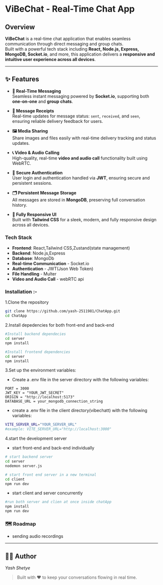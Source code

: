 # ViBeChat - Real-Time Chat App

## Overview

**ViBeChat** is a real-time chat application that enables seamless communication through direct messaging and group chats.  
Built with a powerful tech stack including **React, Node.js, Express, MongoDB, Socket.io**, and more, this application delivers a **responsive and intuitive user experience across all devices**.

---

## ✨ Features

- **💬 Real-Time Messaging**  
  Seamless instant messaging powered by **Socket.io**, supporting both **one-on-one** and **group chats**.

- **📍 Message Receipts**  
  Real-time updates for message status: `sent`, `received`, and `seen`, ensuring reliable delivery feedback for users.

- **🖼️ Media Sharing**  
  Share images and files easily with real-time delivery tracking and status updates.

- **📞 Video & Audio Calling**  
  High-quality, real-time **video and audio call** functionality built using WebRTC.

- **🔐 Secure Authentication**  
  User login and authentication handled via **JWT**, ensuring secure and persistent sessions.

- **🗂️ Persistent Message Storage**  
  All messages are stored in **MongoDB**, preserving full conversation history.

- **📱 Fully Responsive UI**  
  Built with **Tailwind CSS** for a sleek, modern, and fully responsive design across all devices.

### Tech Stack

- **Frontend**: React,Tailwind CSS,Zustand(state management)
- **Backend**: Node.js,Express
- **Database**: MongoDb
- **Real-time Communication** - Socket.io
- **Authentication** - JWT(Json Web Token)
- **File Handling** - Multer
- **Video and Audio Call** - webRTC api

### Installation :-

1.Clone the repository

```bash
git clone https://github.com/yash-2511981/ChatApp.git
cd ChatApp
```

2.Install depedencies for both front-end and back-end

```bash
#Install backend dependecies
cd server
npm install

#Install frontend dependencies
cd server
npm install
```

3.Set up the environment variables:

- Create a .env file in the server directory with the following variables:

```
PORT = 3000
JWT_KEY = "YOUR_JWT_SECRET"
ORIGIN = "http://localhost:5173"
DATABASE_URL = your_mongodb_connection_string
```

- create a .env file in the client directory(vibechatt) with the following variables:

```bash
VITE_SERVER_URL="YOUR_SERVER_URL"
#example: VITE_SERVER_URL="http://localhost:3000"
```

4.start the development server

- start front-end and back-end individually

```bash
# start backend server
cd server
nodemon server.js

# start front end server in a new terminal
cd client
npm run dev
```

- start client and server concurrently

```bash
#run both server and clien at once inside chatApp
npm install
npm run dev
```

### 🗺️ Roadmap

- sending audio recordings

---

## 👨‍💻 Author

_Yash Shetye_

> Built with ❤️ to keep your conversations flowing in real time.
